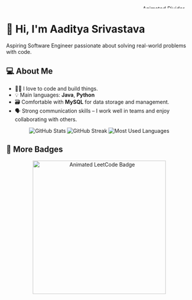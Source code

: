 <p align="center">
  <img src="https://user-images.githubusercontent.com/73097560/115834477-dbab4500-a447-11eb-908a-139a6edaec5c.gif" width="853" height="8" alt="Animated Divider"/>
</p>

# 👋 Hi, I'm Aaditya Srivastava

Aspiring Software Engineer passionate about solving real-world problems with code.

## 💻 About Me
- 🧑‍💻 I love to code and build things.
- 💡 Main languages: **Java**, **Python**
- 🗃️ Comfortable with **MySQL** for data storage and management.
- 🗣️ Strong communication skills – I work well in teams and enjoy collaborating with others.


<!-- GitHub Stats -->
<p align="center">
  <img src="https://github-readme-stats.vercel.app/api?username=frozenxnx&show_icons=true&theme=dracula" alt="GitHub Stats" />
  <img src="https://github-readme-streak-stats.herokuapp.com/?user=frozenxnx&theme=dracula" alt="GitHub Streak" />
  <img src="https://github-readme-stats.vercel.app/api/top-langs/?username=frozenxnx&layout=compact&theme=dracula" alt="Most Used Languages" />
</p>


## 🏅 More Badges

<p align="center">
  <img src="https://camo.githubusercontent.com/298b6a36bab489052e9628dd0abf184f9c3d966e77fce1072374a8df11061bed/68747470733a2f2f6173736574732e6c656574636f64652e636f6d2f7374617469635f6173736574732f6f74686572732f323535302e676966" width="360" height="360" alt="Animated LeetCode Badge"/>
</p>
